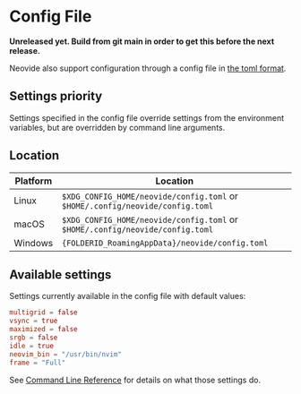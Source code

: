 # Config File

**Unreleased yet. Build from git main in order to get this before the next release.**

Neovide also support configuration through a config file in [the toml format](https://toml.io).

## Settings priority

Settings specified in the config file override settings from the environment variables, but are
overridden by command line arguments.

## Location

|Platform|Location|
|--------|-----|
|Linux|`$XDG_CONFIG_HOME/neovide/config.toml` or `$HOME/.config/neovide/config.toml`|
|macOS|`$XDG_CONFIG_HOME/neovide/config.toml` or `$HOME/.config/neovide/config.toml`|
|Windows|`{FOLDERID_RoamingAppData}/neovide/config.toml`|

## Available settings

Settings currently available in the config file with default values:

```toml
multigrid = false
vsync = true
maximized = false
srgb = false
idle = true
neovim_bin = "/usr/bin/nvim"
frame = "Full"
```

See [Command Line Reference](command-line-reference.md) for details on what those settings do.
